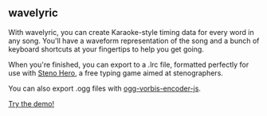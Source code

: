 wavelyric
---

With wavelyric, you can create Karaoke-style timing data for every word in any song. You'll have a waveform representation of the song and a bunch of keyboard shortcuts at your fingertips to help you get going.

When you're finished, you can export to a .lrc file, formatted perfectly for use with [Steno Hero](http://store.steampowered.com/app/449000/), a free typing game aimed at stenographers.

You can also export .ogg files with [ogg-vorbis-encoder-js](https://github.com/higuma/ogg-vorbis-encoder-js).

[Try the demo!](http://timothyaveni.com/wavelyric)